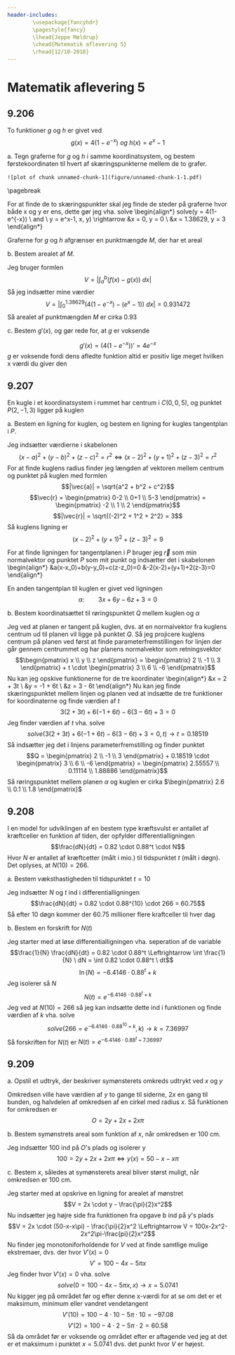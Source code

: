 ```yaml
---
header-includes:
        \usepackage{fancyhdr}
        \pagestyle{fancy}
        \lhead{Jeppe Møldrup}
        \chead{Matematik aflevering 5}
        \rhead{12/10-2018}
---
```


# Matematik aflevering 5

## 9.206

To funktioner $g$ og $h$ er givet ved
$$g(x) = 4(1-e^{-x}) \ og \ h(x)=e^x-1$$

a. Tegn graferne for $g$ og $h$ i samme koordinatsystem, og bestem førstekoordinaten
   til hvert af skæringspunkterne mellem de to grafer.
   
    ![plot of chunk unnamed-chunk-1](figure/unnamed-chunk-1-1.pdf)
   
   \pagebreak

   For at finde de to skæringspunkter skal jeg finde de steder på graferne hvor både x og y er ens, dette gør jeg vha. solve
   \begin{align*}
   solve(y = 4(1-e^{-x}) \ and \ y = e^x-1, x, y) \rightarrow &x = 0, y = 0 \\ &x = 1.38629, y = 3
   \end{align*}

Graferne for $g$ og $h$ afgrænser en punktmængde $M$, der har et areal

b. Bestem arealet af $M$.
   
   Jeg bruger formlen
   $$V = \left| \int_a^b (f(x)-g(x)) \ dx\right|$$
   Så jeg indsætter mine værdier
   $$V = \left| \int_{0}^{1.38629} (4(1-e^{-x}) - (e^x-1)) \ dx\right| = 0.931472$$
   Så arealet af punktmængden $M$ er cirka $0.93$

c. Bestem $g'(x)$, og gør rede for, at $g$ er voksende
   
   $$g'(x) = (4(1-e^{-x}))' = 4e^{-x}$$
   $g$ er voksende fordi dens afledte funktion altid er positiv lige meget hvilken x værdi du giver den

## 9.207

En kugle i et koordinatsystem i rummet har centrum i $C(0,0,5)$, og punktet $P(2, -1, 3)$ ligger på kuglen

a. Bestem en ligning for kuglen, og bestem en ligning for kugles tangentplan i $P$.
   
   Jeg indsætter værdierne i skabelonen
   $$(x-a)^2 + (y-b)^2 + (z-c)^2 = r^2 \Leftrightarrow (x-2)^2 + (y+1)^2 + (z-3)^2 = r^2$$
   For at finde kuglens radius finder jeg længden af vektoren mellem centrum og punktet på kuglen med formlen
   $$|\vec{a}| = \sqrt{a^2 + b^2 + c^2}$$
   $$\vec{r} = \begin{pmatrix} 0-2 \\ 0+1 \\ 5-3 \end{pmatrix} = \begin{pmatrix} -2 \\ 1 \\ 2 \end{pmatrix}$$
   $$|\vec{r}| = \sqrt{(-2)^2 + 1^2 + 2^2} = 3$$
   Så kuglens ligning er
   $$(x-2)^2 + (y+1)^2 + (z-3)^2 = 9$$
   
   For at finde ligningen for tangentplanen i $P$ bruger jeg $\vec{r}$ som min normalvektor og punktet $P$ som mit punkt
   og indsætter det i skabelonen
   \begin{align*}
   &a(x-x_0)+b(y-y_0)+c(z-z_0)=0
   &-2(x-2)+(y+1)+2(z-3)=0
   \end{align*}

En anden tangentplan til kuglen er givet ved ligningen
$$\alpha: \qquad 3x + 6y - 6z + 3 = 0$$

b. Bestem koordinatsættet til røringspunktet $Q$ mellem kuglen og $\alpha$
   
   Jeg ved at planen er tangent på kuglen, dvs. at en normalvektor fra kuglens centrum ud til planen vil ligge
   på punktet $Q$. Så jeg projicere kuglens centrum på planen ved først at finde parameterfremstillingen for
   linjen der går gennem centrummet og har planens normalvektor som retningsvektor
   $$\begin{pmatrix} x \\ y \\ z \end{pmatrix} = \begin{pmatrix} 2 \\ -1 \\ 3 \end{pmatrix} + t \cdot \begin{pmatrix} 3 \\ 6 \\ -6 \end{pmatrix}$$
   Nu kan jeg opskive funktionerne for de tre koordinater
   \begin{align*}
   &x = 2 + 3t \\
   &y = -1 + 6t \\
   &z = 3 - 6t
   \end{align*}
   Nu kan jeg finde skæringspunktet mellem linjen og planen ved at indsætte de tre funktioner for koordinaterne og finde værdien af $t$
   $$3(2+3t) + 6(-1+6t) - 6(3-6t) + 3 = 0$$
   Jeg finder værdien af $t$ vha. solve
   $$solve(3(2+3t) + 6(-1+6t) - 6(3-6t) + 3 = 0, t) \rightarrow t = 0.18519$$
   Så indsætter jeg det i linjens parameterfremstilling og finder punktet
   $$Q = \begin{pmatrix} 2 \\ -1 \\ 3 \end{pmatrix} + 0.18519 \cdot \begin{pmatrix} 3 \\ 6 \\ -6 \end{pmatrix} = \begin{pmatrix} 2.55557 \\ 0.11114 \\ 1.88886 \end{pmatrix}$$
   Så røringspunktet mellem planen $\alpha$ og kuglen er cirka $\begin{pmatrix} 2.6 \\ 0.1 \\ 1.8 \end{pmatrix}$

## 9.208

I en model for udviklingen af en bestem type kræftsvulst er antallet af kræftceller en
funktion af tiden, der opfylder differentialligningen
$$\frac{dN}{dt} = 0.82 \cdot 0.88^t \cdot N$$
Hvor $N$ er antallet af kræftcetter (målt i mio.) til tidspunktet $t$ (målt i døgn).  
Det oplyses, at $N(10) = 266$.

a. Bestem væksthastigheden til tidspunktet $t = 10$
   
   Jeg indsætter $N$ og $t$ ind i differentialligningen
   $$\frac{dN}{dt} = 0.82 \cdot 0.88^{10} \cdot 266 = 60.75$$
   Så efter 10 døgn kommer der $60.75$ millioner flere kraftceller til hver dag

b. Bestem en forskrift for $N(t)$
   
   Jeg starter med at løse differentialligningen vha. seperation af de variable
   $$\frac{1}{N} \frac{dN}{dt} = 0.82 \cdot 0.88^t \Leftrightarrow \int \frac{1}{N} \ dN = \int 0.82 \cdot 0.88^t \ dt$$
   $$\ln(N) = -6.4146 \cdot 0.88^t + k$$
   Jeg isolerer så $N$
   $$N(t) = e^{-6.4146 \cdot 0.88^t + k}$$
   Jeg ved at $N(10) = 266$ så jeg kan indsætte dette ind i funktionen og finde værdien af $k$ vha. solve
   $$solve(266 = e^{-6.4146 \cdot 0.88^{10} + k}, k) \rightarrow k = 7.36997$$
   Så forskriften for $N(t)$ er $N(t) = e^{-6.4146 \cdot 0.88^t + 7.36997}$

## 9.209

a. Opstil et udtryk, der beskriver symønsterets omkreds udtrykt ved $x$ og $y$
   
   Omkredsen ville have værdien af $y$ to gange til siderne, $2x$ en gang til bunden, og halvdelen af omkredsen af
   en cirkel med radius $x$. Så funktionen for omkredsen er
   $$O = 2y + 2x + 2x\pi $$

b. Bestem symønstrets areal som funktion af $x$, når omkredsen er 100 cm.
   
   Jeg indsætter 100 ind på $O$'s plads og isolerer y
   $$100 = 2y + 2x + 2x\pi \Leftrightarrow y(x) = 50-x-x\pi $$

c. Bestem $x$, således at symønsterets areal bliver størst muligt, når omkredsen er 100 cm.
   
   Jeg starter med at opskrive en ligning for arealet af mønstret
   $$V = 2x \cdot y - \frac{\pi}{2}x^2$$
   Nu indsætter jeg højre side fra funktionen fra opgave b ind på $y$'s plads
   $$V = 2x \cdot (50-x-x\pi) - \frac{\pi}{2}x^2 \Leftrightarrow V = 100x-2x^2-2x^2\pi-\frac{pi}{2}x^2$$
   Nu finder jeg monotoniforholdende for $V$ ved at finde samtlige mulige ekstremaer, dvs. der hvor $V'(x) = 0$
   $$V' = 100-4x-5\pi x$$
   Jeg finder hvor $V'(x) = 0$ vha. solve
   $$solve(0 = 100-4x-5\pi x, x) \rightarrow x = 5.0741$$
   Nu kigger jeg på området før og efter denne x-værdi for at se om det er et maksimum, minimum eller vandret vendetangent
   $$V'(10) = 100-4 \cdot 10 - 5 \pi \cdot 10 = -97.08$$
   $$V'(2) = 100-4 \cdot 2 - 5 \pi \cdot 2 = 60.58$$
   Så da området før er voksende og området efter er aftagende ved jeg at det er et maksimum i punktet $x = 5.0741$ dvs.
   det punkt hvor $V$ er højest.
